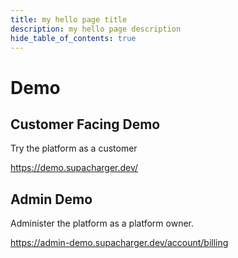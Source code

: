 ```yaml
---
title: my hello page title
description: my hello page description
hide_table_of_contents: true
---
```


# Demo

## Customer Facing Demo

Try the platform as a customer

https://demo.supacharger.dev/

## Admin Demo

Administer the platform as a platform owner.

https://admin-demo.supacharger.dev/account/billing